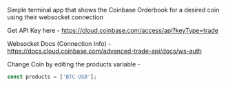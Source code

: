 Simple terminal app that shows the Coinbase Orderbook for a desired coin using their websocket connection

Get API Key here - https://cloud.coinbase.com/access/api?keyType=trade

Websocket Docs (Connection Info) - https://docs.cloud.coinbase.com/advanced-trade-api/docs/ws-auth

Change Coin by editing the products variable - 

```js
const products = ['BTC-USD'];
```
